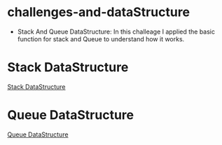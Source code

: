 # challenges-and-dataStructure
- Stack And Queue DataStructure:
In this challeage I applied the basic function for stack and Queue to understand how it works.

# Stack DataStructure
[Stack DataStructure](https://github.com/OmarAmjad310/challenges-and-dataStructure/blob/stack-and-queue-implementation/Stack%20And%20Queue/StackAndQueue-implementaion/Images/StackImage.png)

# Queue DataStructure
[Queue DataStructure]()
